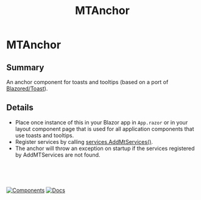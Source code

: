 ﻿---
uid: C.MTAnchor
title: MTAnchor
---
# MTAnchor

## Summary

An anchor component for toasts and tooltips (based on a port of [Blazored/Toast](https://github.com/Blazored/Toast)).

## Details

-  Place once instance of this in your Blazor app in `App.razor` or in your layout component page that is used for all application components that use toasts and tooltips.
-  Register services by calling [services.AddMtServices()](xref:BlazorMdc.ServiceCollectionExtensions.AddMTServices(Microsoft.Extensions.DependencyInjection.IServiceCollection,BlazorMdc.MTToastServiceConfiguration,BlazorMdc.MTAnimatedNaviationServiceConfiguration)).
- The anchor will throw an exception on startup if the services registered by AddMTServices are not found.

&nbsp;

&nbsp;

[![Components](https://img.shields.io/static/v1?label=Components&message=Plus&color=red)](xref:A.PlusComponents)
[![Docs](https://img.shields.io/static/v1?label=API%20Documentation&message=MTToastAnchor&color=brightgreen)](xref:BlazorMdc.MTToastAnchor)